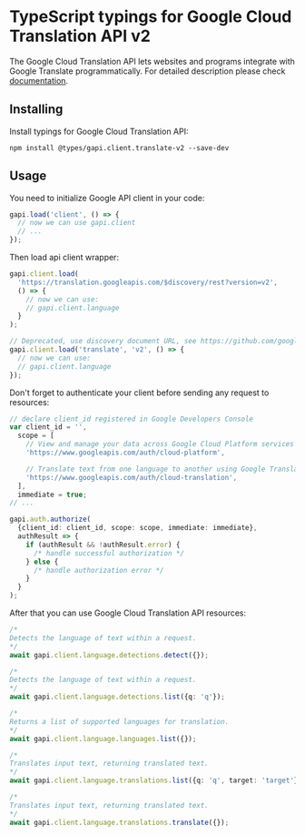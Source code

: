 # TypeScript typings for Google Cloud Translation API v2

The Google Cloud Translation API lets websites and programs integrate with
Google Translate programmatically.
For detailed description please check [documentation](https://code.google.com/apis/language/translate/v2/getting_started.html).

## Installing

Install typings for Google Cloud Translation API:

```
npm install @types/gapi.client.translate-v2 --save-dev
```

## Usage

You need to initialize Google API client in your code:

```typescript
gapi.load('client', () => {
  // now we can use gapi.client
  // ...
});
```

Then load api client wrapper:

```typescript
gapi.client.load(
  'https://translation.googleapis.com/$discovery/rest?version=v2',
  () => {
    // now we can use:
    // gapi.client.language
  }
);
```

```typescript
// Deprecated, use discovery document URL, see https://github.com/google/google-api-javascript-client/blob/master/docs/reference.md#----gapiclientloadname----version----callback--
gapi.client.load('translate', 'v2', () => {
  // now we can use:
  // gapi.client.language
});
```

Don't forget to authenticate your client before sending any request to resources:

```typescript
// declare client_id registered in Google Developers Console
var client_id = '',
  scope = [
    // View and manage your data across Google Cloud Platform services
    'https://www.googleapis.com/auth/cloud-platform',

    // Translate text from one language to another using Google Translate
    'https://www.googleapis.com/auth/cloud-translation',
  ],
  immediate = true;
// ...

gapi.auth.authorize(
  {client_id: client_id, scope: scope, immediate: immediate},
  authResult => {
    if (authResult && !authResult.error) {
      /* handle successful authorization */
    } else {
      /* handle authorization error */
    }
  }
);
```

After that you can use Google Cloud Translation API resources: <!-- TODO: make this work for multiple namespaces -->

```typescript
/*
Detects the language of text within a request.
*/
await gapi.client.language.detections.detect({});

/*
Detects the language of text within a request.
*/
await gapi.client.language.detections.list({q: 'q'});

/*
Returns a list of supported languages for translation.
*/
await gapi.client.language.languages.list({});

/*
Translates input text, returning translated text.
*/
await gapi.client.language.translations.list({q: 'q', target: 'target'});

/*
Translates input text, returning translated text.
*/
await gapi.client.language.translations.translate({});
```
